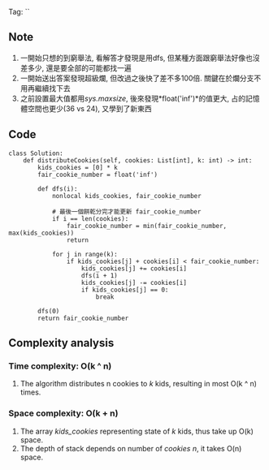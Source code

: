 Tag: ``
## Note
1. 一開始只想的到窮舉法, 看解答才發現是用dfs, 但某種方面跟窮舉法好像也沒差多少, 還是要全部的可能都找一遍
2. 一開始送出答案發現超級爛, 但改過之後快了差不多100倍. 關鍵在於爛分支不用再繼續找下去
3. 之前設置最大值都用*sys.maxsize*, 後來發現*float('inf')*的值更大, 占的記憶體空間也更少(36 vs 24), 又學到了新東西

## Code
    class Solution:
        def distributeCookies(self, cookies: List[int], k: int) -> int:
            kids_cookies = [0] * k
            fair_cookie_number = float('inf')
    
            def dfs(i):
                nonlocal kids_cookies, fair_cookie_number
    
                # 最後一個餅乾分完才能更新 fair_cookie_number
                if i == len(cookies):
                    fair_cookie_number = min(fair_cookie_number, max(kids_cookies))
                    return
                
                for j in range(k):
                    if kids_cookies[j] + cookies[i] < fair_cookie_number:
                        kids_cookies[j] += cookies[i]
                        dfs(i + 1)
                        kids_cookies[j] -= cookies[i]
                        if kids_cookies[j] == 0:
                            break
    
            dfs(0)
            return fair_cookie_number
        
## Complexity analysis
### Time complexity: O(k ^ n)
1. The algorithm distributes n cookies to *k* kids, resulting in most O(k ^ n) times.

### Space complexity: O(k + n)
1. The array *kids_cookies* representing state of *k* kids, thus take up O(k) space.
2. The depth of stack depends on number of *cookies* *n*, it takes O(n) space.

